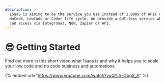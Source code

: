 ```yaml
---
description: >-
  1SaaS is aiming to be the service you use instead of 1.000s of APIs over a
  NoCode, LowCode or Coder life cycle. We provide a GUI-less service which you
  can access via Integromat, N8N, Zapier or API.
---
```


# 😎 Getting Started

Find out more in this short video what 1saas is and why it helps you to scale your low code and no code business and automations.&#x20;

{% embed url="https://www.youtube.com/watch?v=QYJr-GbgS_A" %}
